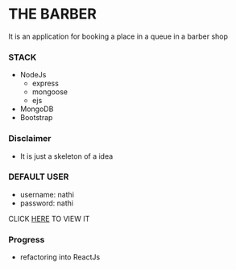 # THE BARBER

It is an application for booking a place in a queue in a barber shop

### STACK
* NodeJs
  * express
  * mongoose
  * ejs
* MongoDB
* Bootstrap

### Disclaimer
* It is just a skeleton of a idea


### DEFAULT USER
* username: nathi
* password: nathi

CLICK <a href=""  target="_blank">HERE</a> TO VIEW IT

### Progress
* refactoring into ReactJs



